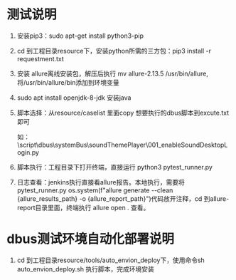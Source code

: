 # 测试说明
1. 安装pip3：sudo apt-get install python3-pip

2. cd 到工程目录resource下，安装python所需的三方包：pip3 install -r requestment.txt

3. 安装 allure离线安装包，解压后执行 mv allure-2.13.5 /usr/bin/allure,将/usr/bin/allure/bin添加到环境变量

4. sudo apt install openjdk-8-jdk  安装java

5. 脚本选择：从resource/caselist 里面copy 想要执行的dbus脚本到excute.txt即可

   如：\script\dbus\systemBus\soundThemePlayer\001_enableSoundDesktopLogin.py

6. 脚本执行：工程目录下打开终端，直接运行 python3 pytest_runner.py

7. 日志查看：jenkins执行直接看allure报告。本地执行，需要将pytest_runner.py os.system(f"allure generate --clean {allure_results_path} -o {allure_report_path}")代码放开注释，cd 到allure-report目录里面，终端执行 allure open . 查看。

# dbus测试环境自动化部署说明
1. cd 到工程目录resource/tools/auto_envion_deploy下，使用命令sh auto_envion_deploy.sh 执行脚本，完成环境安装